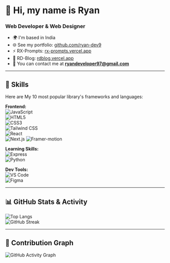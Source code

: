 # 👋 Hi, my name is Ryan 

### Web Developer & Web Designer  


- 🌍 I'm based in India  
- 🌐 See my portfolio: [github.com/ryan-dev9](https://github.com/ryan-dev9)  
- ⚡ RX-Prompts: [rx-prompts.vercel.app](https://rx-prompts.vercel.app)  
- 🚀 RD-Blog: [rdblog.vercel.app](https://rdblog.vercel.app)  
- 📧 You can contact me at **ryandeveloper97@gmail.com**  

---

## 🚀 Skills  

Here are My 10 most popular library's frameworks and languages:

**Frontend:**  
![JavaScript](https://img.shields.io/badge/JavaScript-f7df1e?style=for-the-badge&logo=javascript&logoColor=black)  
![HTML5](https://img.shields.io/badge/HTML5-e34f26?style=for-the-badge&logo=html5&logoColor=white)  
![CSS3](https://img.shields.io/badge/CSS3-1572b6?style=for-the-badge&logo=css3&logoColor=white)  
![Tailwind CSS](https://img.shields.io/badge/TailwindCSS-38b2ac?style=for-the-badge&logo=tailwind-css&logoColor=white)  
![React](https://img.shields.io/badge/React-20232a?style=for-the-badge&logo=react&logoColor=61dafb)  
![Next.js](https://img.shields.io/badge/Next.js-000000?style=for-the-badge&logo=next.js&logoColor=white) 
![Framer-motion](https://img.shields.io/badge/Framer_motion-000000?style=for-the-badge&logo=Framer-motion&logoColor=white) 

**Learning Skills:**  
![Express](https://img.shields.io/badge/Express-000000?style=for-the-badge&logo=express&logoColor=white)  
![Python](https://img.shields.io/badge/python-3670A0?style=for-the-badge&logo=python&logoColor=ffdd54)


**Dev Tools:**  
![VS Code](https://img.shields.io/badge/Visual%20Studio%20Code-007ACC?logo=visualstudiocode&logoColor=fff&style=plastic)  
![Figma](https://img.shields.io/badge/Figma-F24E1E?style=for-the-badge&logo=figma&logoColor=white)  
 
---

## 📊 GitHub Stats & Activity  

![Top Langs](https://github-readme-stats.vercel.app/api?username=ryan-dev9&show_icons=true&theme=tokyonight)  
![GitHub Streak](https://streak-stats.demolab.com?user=ryan-dev9&theme=tokyonight)  

---

## 🌱 Contribution Graph  

![GitHub Activity Graph](https://github-readme-activity-graph.vercel.app/graph?username=ryan-dev9&theme=react-dark)
